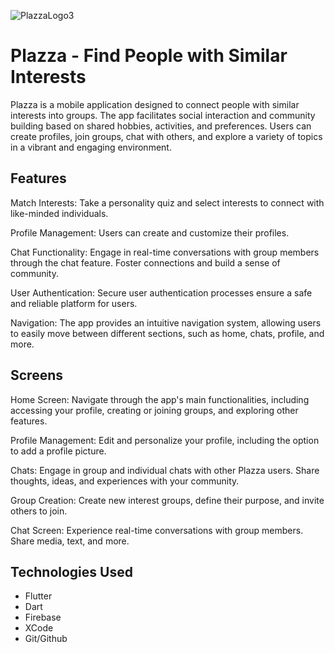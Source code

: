 ![PlazzaLogo3](https://github.com/jangelcode/jangelcode/assets/83419734/cc964b09-df23-4495-bd8f-4627d1f72070)
# Plazza - Find People with Similar Interests


Plazza is a mobile application designed to connect people with similar interests into groups. The app facilitates social interaction and community building based on shared hobbies, activities, and preferences. Users can create profiles, join groups, chat with others, and explore a variety of topics in a vibrant and engaging environment.

## Features
Match Interests: Take a personality quiz and select interests to connect with like-minded individuals.

Profile Management: Users can create and customize their profiles.

Chat Functionality: Engage in real-time conversations with group members through the chat feature. Foster connections and build a sense of community.

User Authentication: Secure user authentication processes ensure a safe and reliable platform for users.

Navigation: The app provides an intuitive navigation system, allowing users to easily move between different sections, such as home, chats, profile, and more.

## Screens
Home Screen: Navigate through the app's main functionalities, including accessing your profile, creating or joining groups, and exploring other features.

Profile Management: Edit and personalize your profile, including the option to add a profile picture.

Chats: Engage in group and individual chats with other Plazza users. Share thoughts, ideas, and experiences with your community.

Group Creation: Create new interest groups, define their purpose, and invite others to join.

Chat Screen: Experience real-time conversations with group members. Share media, text, and more.

## Technologies Used
* Flutter
* Dart
* Firebase
* XCode
* Git/Github
